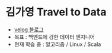 # 김가영 Travel to Data
- [velog 블로그](https://velog.io/@gabang2)
- 목표 : 백엔드에 강한 데이터 엔지니어
- 현재 학습 중 : 알고리즘 / Linux / Scala
